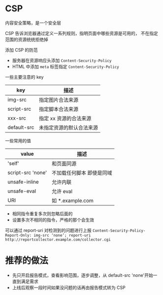 # CSP

内容安全策略，是一个安全层

CSP 告诉浏览器通过定义一系列规则，指明页面中哪些资源是可用的，
不在指定范围的资源统统拒绝掉

添加 CSP 的防范

- 服务器在资源响应头添加 `Content-Security-Policy`
- HTML 中添加 `meta` 标签指定 `Content-Security-Policy`

一些主要注意的 key

| key         | 描述                     |
| ----------- | ------------------------ |
| img-src     | 指定图片合法来源         |
| script-src  | 指定脚本合法来源         |
| xxx-src     | 指定 xx 资源的合法来源   |
| default-src | 未指定资源的默认合法来源 |

一些常用的值

| value             | 描述                      |
| ----------------- | ------------------------- |
| 'self'            | 和页面同源                |
| script-src 'none' | 不加载任何脚本 即使是同域 |
| unsafe-inline     | 允许内联                  |
| unsafe-eval       | 允许 eval                 |
| URI               | 如 \*.example.com         |

- 相同指令重复多次则忽略后面的
- 设置多次不相同的指令，严格的那个会生效

可以通过 report-uri 对检测到的问题进行上报
`Content-Security-Policy-Report-Only: img-src ‘none’; report-uri http://reportcollector.example.com/collector.cgi`

# 推荐的做法

- 先只开启报告模式，查看影响范围，逐步调整，从 default-src 'none'开始一直到满足需求
- 上线后观察一段时间如果没问题的话再由报告模式转为 CSP
